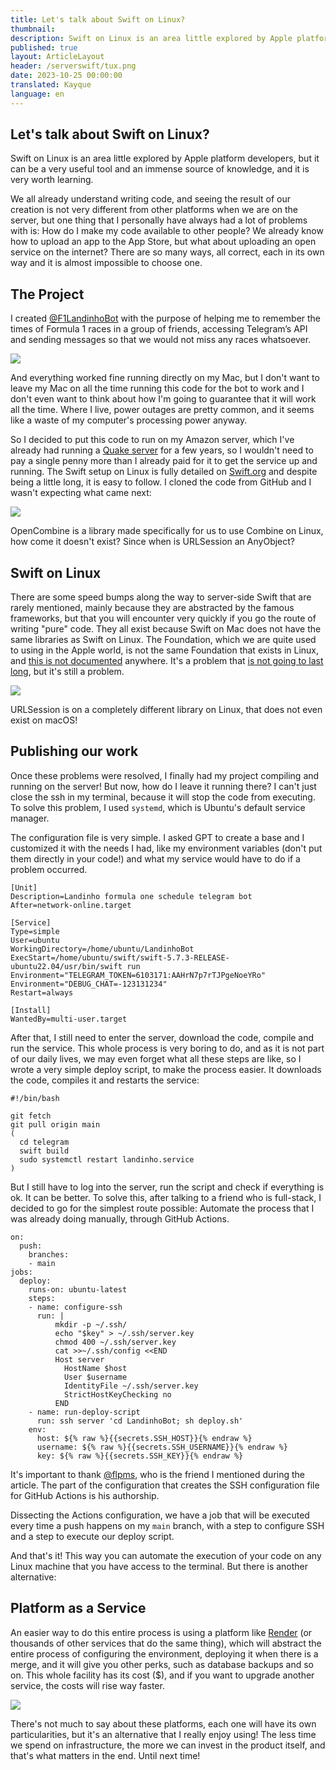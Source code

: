 ```yaml
---
title: Let's talk about Swift on Linux?
thumbnail:
description: Swift on Linux is an area little explored by Apple platform developers, but it can be a very useful tool and an immense source of knowledge, and it is very worth learning.
published: true
layout: ArticleLayout
header: /serverswift/tux.png
date: 2023-10-25 00:00:00
translated: Kayque
language: en
---
```


## Let's talk about Swift on Linux?

Swift on Linux is an area little explored by Apple platform developers, but it can be a very useful tool and an immense source of knowledge, and it is very worth learning.

We all already understand writing code, and seeing the result of our creation is not very different from other platforms when we are on the server, but one thing that I personally have always had a lot of problems with is: How do I make my code available to other people? We already know how to upload an app to the App Store, but what about uploading an open service on the internet? There are so many ways, all correct, each in its own way and it is almost impossible to choose one.

## The Project

I created [@F1LandinhoBot](https://t.me/F1LandinhoBot) with the purpose of helping me to remember the times of Formula 1 races in a group of friends, accessing Telegram’s API and sending messages so that we would not miss any races whatsoever.

![](serverswift/telegram.png)

And everything worked fine running directly on my Mac, but I don't want to leave my Mac on all the time running this code for the bot to work and I don't even want to think about how I'm going to guarantee that it will work all the time. Where I live, power outages are pretty common, and it seems like a waste of my computer's processing power anyway.

So I decided to put this code to run on my Amazon server, which I've already had running a [Quake server](https://quake.host) for a few years, so I wouldn't need to pay a single penny more than I already paid for it to get the service up and running. The Swift setup on Linux is fully detailed on [Swift.org](https://swift.org) and despite being a little long, it is easy to follow. I cloned the code from GitHub and I wasn't expecting what came next:

![](serverswift/wont-build.png)
<p class="center muted caption">OpenCombine is a library made specifically for us to use Combine on Linux, how come it doesn't exist? Since when is URLSession an AnyObject?</p>

## Swift on Linux

There are some speed bumps along the way to server-side Swift that are rarely mentioned, mainly because they are abstracted by the famous frameworks, but that you will encounter very quickly if you go the route of writing "pure" code. They all exist because Swift on Mac does not have the same libraries as Swift on Linux. The Foundation, which we are quite used to using in the Apple world, is not the same Foundation that exists in Linux, and [this is not documented](https://forums.swift.org/t/what-are-best-practices-to-write-a-linux-software-on-macos/) anywhere. It's a problem that [is not going to last long](https://www.swift.org/blog/future-of-foundation/), but it's still a problem.

![](serverswift/urlsession.png)
<p class="center muted caption">URLSession is on a completely different library on Linux, that does not even exist on macOS!</p>

## Publishing our work

Once these problems were resolved, I finally had my project compiling and running on the server! But now, how do I leave it running there? I can't just close the ssh in my terminal, because it will stop the code from executing. To solve this problem, I used `systemd`, which is Ubuntu's default service manager.

The configuration file is very simple. I asked GPT to create a base and I customized it with the needs I had, like my environment variables (don't put them directly in your code!) and what my service would have to do if a problem occurred.

```
[Unit]
Description=Landinho formula one schedule telegram bot
After=network-online.target

[Service]
Type=simple
User=ubuntu
WorkingDirectory=/home/ubuntu/LandinhoBot
ExecStart=/home/ubuntu/swift/swift-5.7.3-RELEASE-ubuntu22.04/usr/bin/swift run
Environment="TELEGRAM_TOKEN=6103171:AAHrN7p7rTJPgeNoeYRo"
Environment="DEBUG_CHAT=-123131234"
Restart=always

[Install]
WantedBy=multi-user.target
```

After that, I still need to enter the server, download the code, compile and run the service. This whole process is very boring to do, and as it is not part of our daily lives, we may even forget what all these steps are like, so I wrote a very simple deploy script, to make the process easier. It downloads the code, compiles it and restarts the service:

```
#!/bin/bash

git fetch
git pull origin main
(
  cd telegram
  swift build
  sudo systemctl restart landinho.service
)
```

But I still have to log into the server, run the script and check if everything is ok. It can be better. To solve this, after talking to a friend who is full-stack, I decided to go for the simplest route possible: Automate the process that I was already doing manually, through GitHub Actions.

```
on:
  push:
    branches:
    - main
jobs:
  deploy:
    runs-on: ubuntu-latest
    steps:
    - name: configure-ssh
      run: |
          mkdir -p ~/.ssh/
          echo "$key" > ~/.ssh/server.key
          chmod 400 ~/.ssh/server.key
          cat >>~/.ssh/config <<END
          Host server
            HostName $host
            User $username
            IdentityFile ~/.ssh/server.key
            StrictHostKeyChecking no
          END
    - name: run-deploy-script
      run: ssh server 'cd LandinhoBot; sh deploy.sh'
    env:
      host: ${% raw %}{{secrets.SSH_HOST}}{% endraw %}
      username: ${% raw %}{{secrets.SSH_USERNAME}}{% endraw %}
      key: ${% raw %}{{secrets.SSH_KEY}}{% endraw %}
```

It's important to thank [@flpms](https://twitter.com/flpms), who is the friend I mentioned during the article. The part of the configuration that creates the SSH configuration file for GitHub Actions is his authorship.

Dissecting the Actions configuration, we have a job that will be executed every time a push happens on my `main` branch, with a step to configure SSH and a step to execute our deploy script.

And that's it! This way you can automate the execution of your code on any Linux machine that you have access to the terminal. But there is another alternative:

## Platform as a Service

An easier way to do this entire process is using a platform like [Render](https://render.com) (or thousands of other services that do the same thing), which will abstract the entire process of configuring the environment, deploying it when there is a merge, and it will give you other perks, such as database backups and so on. This whole facility has its cost ($), and if you want to upgrade another service, the costs will rise way faster.

![](serverswift/render.png)

There's not much to say about these platforms, each one will have its own particularities, but it's an alternative that I really enjoy using! The less time we spend on infrastructure, the more we can invest in the product itself, and that's what matters in the end. Until next time!


